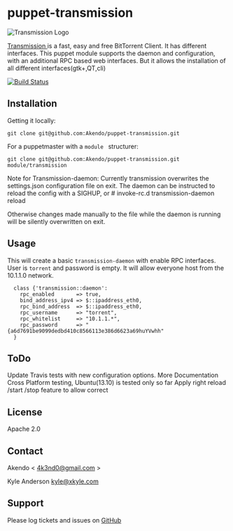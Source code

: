 # puppet-transmission #

![Transmission Logo ](https://upload.wikimedia.org/wikipedia/commons/2/22/Transmission_logo.jpg)

[Transmission ](http://www.transmissionbt.com/) is a fast, easy and free BitTorrent Client. It has different interfaces. This puppet module supports the daemon and configuration, with an additional RPC based web interfaces. But it allows the installation of all different interfaces(gtk+,QT,cli)

[![Build Status](https://travis-ci.org/solarkennedy/puppet-transmission.png)](https://travis-ci.org/solarkennedy/puppet-transmission)

## Installation ##

Getting it locally:

    git clone git@github.com:Akendo/puppet-transmission.git

For a puppetmaster with a `module ` structurer:

    git clone git@github.com:Akendo/puppet-transmission.git module/transmission


Note for Transmission-daemon:
Currently transmission overwrites the settings.json configuration file
on exit. The daemon can be instructed to reload the config with a SIGHUP,
or
    # invoke-rc.d transmission-daemon reload

Otherwise changes made manually to the file while the daemon is running
will be silently overwritten on exit.

## Usage ##

This will create a basic `transmission-daemon` with enable RPC interfaces.
User is `torrent` and password is empty. It will allow everyone host 
from the 10.1.1.0 network.

      class {'transmission::daemon':
        rpc_enabled       => true,
        bind_address_ipv4 => $::ipaddress_eth0,
        rpc_bind_address  => $::ipaddress_eth0,
        rpc_username      => "torrent",
        rpc_whitelist     => "10.1.1.*",
        rpc_password      => "{a6d7691be9099dedbd410c8566113e386d6623a69huYVwhh"
      }



## ToDo ##

 Update Travis tests with new configuration options.
 More Documentation
 Cross Platform testing, Ubuntu(13.10) is tested only so far
 Apply right reload /start /stop feature to allow correct


License
-------
Apache 2.0

Contact
-------
Akendo < 4k3nd0@gmail.com >

Kyle Anderson <kyle@xkyle.com>

Support
-------
Please log tickets and issues on [GitHub](https://github.com/solarkennedy/puppet-transmission/issues/)
